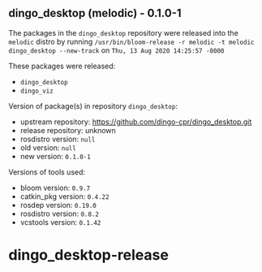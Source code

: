 ## dingo_desktop (melodic) - 0.1.0-1

The packages in the `dingo_desktop` repository were released into the `melodic` distro by running `/usr/bin/bloom-release -r melodic -t melodic dingo_desktop --new-track` on `Thu, 13 Aug 2020 14:25:57 -0000`

These packages were released:
- `dingo_desktop`
- `dingo_viz`

Version of package(s) in repository `dingo_desktop`:

- upstream repository: https://github.com/dingo-cpr/dingo_desktop.git
- release repository: unknown
- rosdistro version: `null`
- old version: `null`
- new version: `0.1.0-1`

Versions of tools used:

- bloom version: `0.9.7`
- catkin_pkg version: `0.4.22`
- rosdep version: `0.19.0`
- rosdistro version: `0.8.2`
- vcstools version: `0.1.42`


# dingo_desktop-release
